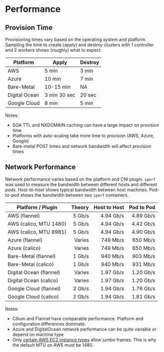# Performance

## Provision Time

Provisioning times vary based on the operating system and platform. Sampling the time to create (apply) and destroy clusters with 1 controller and 2 workers shows (roughly) what to expect.

| Platform      | Apply | Destroy |
|---------------|-------|---------|
| AWS           | 5 min | 3 min   |
| Azure         | 10 min | 7 min   |
| Bare-Metal    | 10-15 min | NA  |
| Digital Ocean | 3 min 30 sec | 20 sec |
| Google Cloud  | 8 min | 5 min   |

Notes:

* SOA TTL and NXDOMAIN caching can have a large impact on provision time
* Platforms with auto-scaling take more time to provision (AWS, Azure, Google)
* Bare-metal POST times and network bandwidth will affect provision times

## Network Performance

Network performance varies based on the platform and CNI plugin. `iperf` was used to measure the bandwidth between different hosts and different pods. Host-to-host shows typical bandwidth between host machines. Pod-to-pod shows the bandwidth between two `iperf` containers.

| Platform / Plugin          | Theory | Host to Host | Pod to Pod   |
|----------------------------|-------:|-------------:|-------------:|
| AWS (flannel)              | 5 Gb/s | 4.94 Gb/s    | 4.89 Gb/s    |
| AWS (calico, MTU 1480)     | 5 Gb/s | 4.94 Gb/s    | 4.42 Gb/s    |
| AWS (calico, MTU 8981)     | 5 Gb/s | 4.94 Gb/s    | 4.90 Gb/s    |
| Azure (flannel)            | Varies |  749 Mb/s    | 650 Mb/s     |
| Azure (calico)             | Varies |  749 Mb/s    | 650 Mb/s     |
| Bare-Metal (flannel)       | 1 Gb/s |  940 Mb/s    | 903 Mb/s     |
| Bare-Metal (calico)        | 1 Gb/s |  940 Mb/s    | 931 Mb/s     |
| Digital Ocean (flannel)    | Varies | 1.97 Gb/s    | 1.20 Gb/s    |
| Digital Ocean (calico)     | Varies | 1.97 Gb/s    | 1.20 Gb/s    |
| Google Cloud (flannel)     | 2 Gb/s | 1.94 Gb/s    | 1.76 Gb/s    |
| Google Cloud (calico)      | 2 Gb/s | 1.94 Gb/s    | 1.81 Gb/s    |

Notes:

* Cilium and Flannel have comparable performance. Platform and configuration differences dominate.
* Azure and DigitalOcean network performance can be quite variable or depend on machine type
* Only [certain AWS EC2 instance types](http://docs.aws.amazon.com/AWSEC2/latest/UserGuide/network_mtu.html#jumbo_frame_instances) allow jumbo frames. This is why the default MTU on AWS must be 1480.

